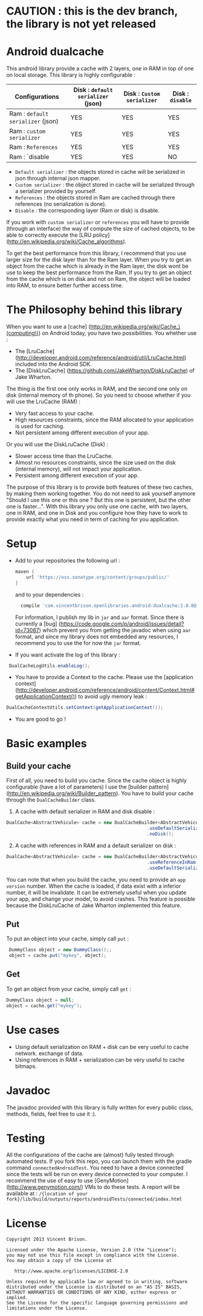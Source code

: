 CAUTION : this is the dev branch, the library is not yet released
=================================================================

Android dualcache
=================
This android library provide a cache with 2 layers, one in RAM in top of one on local storage.
This library is highly configurable :

| Configurations | Disk : `default serializer` (json) | Disk : `Custom serializer` | Disk : `disable` |
| -------------- | ---------------------------------- | -------------------------- | ---------------- |
| Ram : `default serializer` (json) | YES | YES | YES |
| Ram : `custom serializer` | YES | YES | YES |
| Ram : `References` | YES | YES | YES |
| Ram : `disable | YES | YES | NO |

 - `Default serializer` : the objects stored in cache will be serialized in json through internal json mapper.
 - `Custom serializer` : the object stored in cache will be serialized through a serializer provided by yourself.
 - `References` : the objects stored in Ram are cached through there references (no serialization is done).
 - `Disable` : the corresponding layer (Ram or disk) is disable.

If you work with `custom serializer` or `references` you will have to provide (through an interface) the
way of compute the size of cached objects, to be able to correctly execute the [LRU policy] (http://en.wikipedia.org/wiki/Cache_algorithms).

To get the best performance from this library, I recommend that you use larger size for the disk layer than
for the Ram layer. When you try to get an object from the cache which is already in the Ram layer, the disk wont be
use to keep the best performance from the Ram. If you try to get an object from the cache which is on disk and not on Ram,
the object will be loaded into RAM, to ensure better further access time.

The Philosophy behind this library
==================================
When you want to use a [cache] (http://en.wikipedia.org/wiki/Cache_\(computing\)) on Android today, you have two possibilities. You whether use :
 - The [LruCache] (http://developer.android.com/reference/android/util/LruCache.html) included into the Android SDK.
 - The [DiskLruCache] (https://github.com/JakeWharton/DiskLruCache) of Jake Wharton.

The thing is the first one only works in RAM, and the second one only on disk (internal memory of th phone). So you need to choose
whether if you will use the LruCache (RAM) :
 - Very fast access to your cache.
 - High resources constraints, since the RAM allocated to your application is used for caching.
 - Not persistent among different execution of your app.

Or you will use the DiskLruCache (Disk) :
 - Slower access time than the LruCache.
 - Almost no resources constraints, since the size used on the disk (internal memory), will not impact your application.
 - Persistent among different execution of your app.

The purpose of this library is to provide both features of these two caches, by making them working together. You do not need
to ask yourself anymore "Should I use this one or this one ? But this one is persistent, but the other one is faster...".
With this library you only use one cache, with two layers, one in RAM, and one in Disk and you configure how they have to work
to provide exactly what you need in term of caching for you application.


Setup
=====
 - Add to your repositories the following url :
 
   ```gradle
   maven {
       url 'https://oss.sonatype.org/content/groups/public/'
   }
   ```
   and to your dependencies :
   
   ```gradle
     compile 'com.vincentbrison.openlibraries.android:dualcache:2.0.0@jar'

   ```

   For information, I publish my lib in `jar` and `aar` format. Since there is currently a [bug] (https://code.google.com/p/android/issues/detail?id=73087)
   which prevent you from getting the javadoc when using `aar` format, and since my library does not
   embedded any resources, I recommend you to use the for now the `jar` format.

    
 - If you want activate the log of this library :
 
  ```Java
   DualCacheLogUtils.enableLog();
  ```
 - You have to provide a Context to the cache. Please use the [application context] (http://developer.android.com/reference/android/content/Context.html#getApplicationContext())
 to avoid ugly memory leak : 
 
  ```Java
  DualCacheContextUtils.setContext(getApplicationContext());
  ```
  
 - You are good to go !
  
Basic examples
==============

Build your cache
---------------
 First of all, you need to build you cache. Since the cache object is highly configurable (have a lot of parameters)
 I use the [builder pattern] (http://en.wikipedia.org/wiki/Builder_pattern).
 You have to build your cache through the `DualCacheBuilder` class.
 1. A cache with default serializer in RAM and disk disable :
 
 ```Java
 DualCache<AbstractVehicule> cache = new DualCacheBuilder<AbstractVehicule>(CACHE_NAME, TEST_APP_VERSION, AbstractVehicule.class)
                                                     .useDefaultSerializerInRam(RAM_MAX_SIZE)
                                                     .noDisk();
 ```

 2. A cache with references in RAM and a default serializer on disk :

 ```Java
 DualCache<AbstractVehicule> cache = new DualCacheBuilder<AbstractVehicule>(CACHE_NAME, TEST_APP_VERSION, AbstractVehicule.class)
                                                     .useReferenceInRam(RAM_MAX_SIZE, new SizeOfVehiculeForTesting())
                                                     .useDefaultSerializerInDisk(DISK_MAX_SIZE, true);
 ```
You can note that when you build the cache, you need to provide an `app version` number. When the cache
is loaded, if data exist with a inferior number, it will be invalidate. It can be extremely useful when
you update your app, and change your model, to avoid crashes. This feature is possible because the DiskLruCache of Jake Wharton
implemented this feature.

Put
---
To put an object into your cache, simply call `put` :

```Java
 DummyClass object = new DummyClass();;
 object = cache.put("mykey", object);
  ```

Get
---
To get an object from your cache, simply call `get` :

 ```Java
 DummyClass object = null;
 object = cache.get("mykey");
  ```

Use cases
=========
 - Using default serialization on RAM + disk can be very useful to cache network. exchange of data.
 - Using references in RAM + serialization can be very useful to cache bitmaps.

Javadoc
=======
The javadoc provided with this library is fully written for every public class, methods, fields, feel
free to use it :).

Testing
=======
All the configurations of the cache are (almost) fully tested through automated tests. If you fork
this repo, you can launch them with the gradle command `connectedAndroidTest`.
You need to have a device connected since the tests will be run on every device connected to your computer.
I recommend the use of easy to use [GenyMotion] (http://www.genymotion.com/) VMs to do these tests.
A report will be available at : `/{location of your fork}/lib/build/outputs/reports/androidTests/connected/index.html`

License
=======

    Copyright 2013 Vincent Brison.

    Licensed under the Apache License, Version 2.0 (the "License");
    you may not use this file except in compliance with the License.
    You may obtain a copy of the License at

       http://www.apache.org/licenses/LICENSE-2.0

    Unless required by applicable law or agreed to in writing, software
    distributed under the License is distributed on an "AS IS" BASIS,
    WITHOUT WARRANTIES OR CONDITIONS OF ANY KIND, either express or implied.
    See the License for the specific language governing permissions and
    limitations under the License.

 

